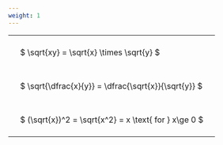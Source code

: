 ```yaml
---
weight: 1
---
```


<style type="text/css">
#T_4c9d2 th.col_heading {
  text-align: left;
  font-size: 1em;
}
#T_4c9d2 td {
  text-align: left;
  font-size: 1em;
  padding: 1.5em;
}
</style>
<table id="T_4c9d2">
  <thead>
  </thead>
  <tbody>
    <tr>
      <td id="T_4c9d2_row0_col0" class="data row0 col0" >$ \sqrt{xy} = \sqrt{x} \times \sqrt{y} $</td>
    </tr>
    <tr>
      <td id="T_4c9d2_row1_col0" class="data row1 col0" >$ \sqrt{\dfrac{x}{y}} = \dfrac{\sqrt{x}}{\sqrt{y}} $</td>
    </tr>
    <tr>
      <td id="T_4c9d2_row2_col0" class="data row2 col0" >$ (\sqrt{x})^2 = \sqrt{x^2} = x \text{ for } x\ge 0 $</td>
    </tr>
  </tbody>
</table>
